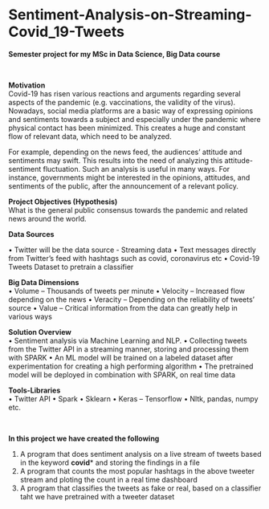 # Sentiment-Analysis-on-Streaming-Covid_19-Tweets

**Semester project for my MSc in Data Science, Big Data course**

<br>

**Motivation**  
Covid-19 has risen various reactions and arguments regarding several aspects of the pandemic
(e.g. vaccinations, the validity of the virus). Nowadays, social media platforms are a basic way of
expressing opinions and sentiments towards a subject and especially under the pandemic where
physical contact has been minimized. This creates a huge and constant flow of relevant data,
which need to be analyzed.

For example, depending on the news feed, the audiences’ attitude and sentiments may swift.
This results into the need of analyzing this attitude-sentiment fluctuation. Such an analysis is useful
in many ways. For instance, governments might be interested in the opinions, attitudes, and
sentiments of the public, after the announcement of a relevant policy.
<br>

**Project Objectives (Hypothesis)**  
What is the general public consensus towards the pandemic and related news around the world.

**Data Sources**  

• Twitter will be the data source - Streaming data
• Text messages directly from Twitter’s feed with hashtags such as covid, coronavirus etc
• Covid-19 Tweets Dataset to pretrain a classifier

**Big Data Dimensions**  
• Volume – Thousands of tweets per minute
• Velocity – Increased flow depending on the news
• Veracity – Depending on the reliability of tweets’ source
• Value – Critical information from the data can greatly help in various ways

**Solution Overview**  
• Sentiment analysis via Machine Learning and NLP.
• Collecting tweets from the Twitter API in a streaming manner, storing and processing them
with SPARK
• An ML model will be trained on a labeled dataset after experimentation for creating a high
performing algorithm
• The pretrained model will be deployed in combination with SPARK, on real time data

**Tools-Libraries**  
• Twitter API
• Spark
• Sklearn
• Keras – Tensorflow
• Nltk, pandas, numpy etc.

<br>

**In this project we have created the following**  
1. A program that does sentiment analysis on a live stream of tweets based in the keyword **covid*** and storing the findings in a file
2. A program that counts the most popular hashtags in the above tweeter stream and ploting the count in a real time dashboard
3. A program that classifies the tweets as fake or real, based on a classifier taht we have pretrained with a tweeter dataset
